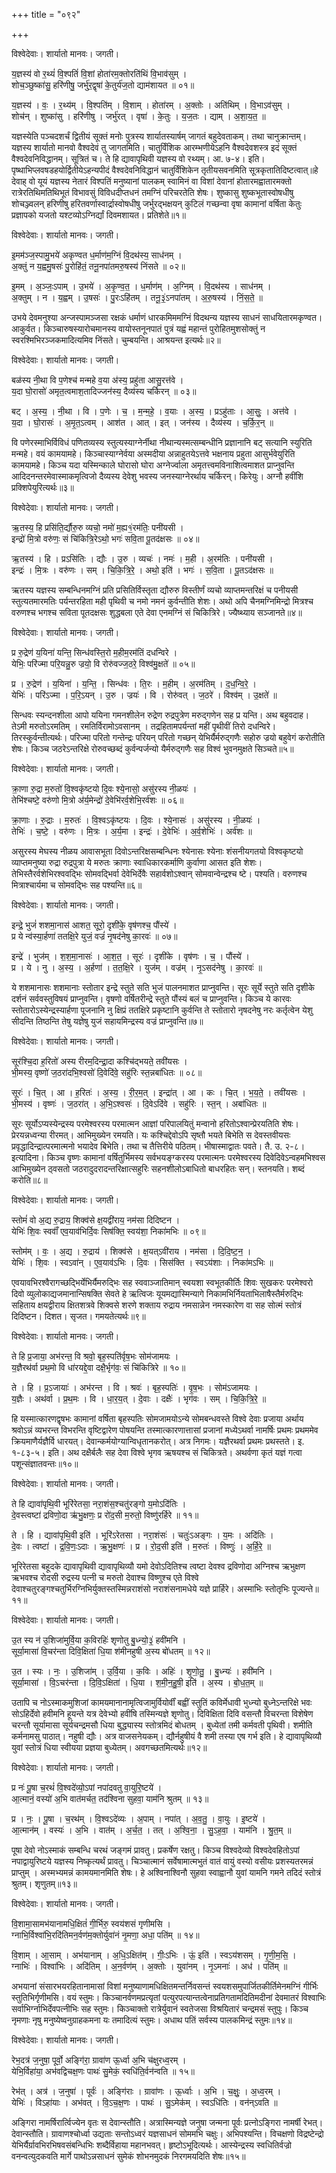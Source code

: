 +++
title = "०९२"

+++


विश्वेदेवाः। शार्यातो मानवः। जगती।

य॒ज्ञस्य॑ वो र॒थ्यं॑ वि॒श्पतिं॑ वि॒शां होता॑रम॒क्तोरति॑थिं वि॒भाव॑सुम् ।  
शोच॒ञ्छुष्का॑सु॒ हरि॑णीषु॒ जर्भु॑र॒द्वृषा॑ के॒तुर्य॑ज॒तो द्याम॑शायत ॥ ०१॥

य॒ज्ञस्य॑ । वः॒ । र॒थ्य॑म् । वि॒श्पति॑म् । वि॒शाम् । होता॑रम् । अ॒क्तोः । अति॑थिम् । वि॒भाऽव॑सुम् ।  
शोच॑न् । शुष्का॑सु । हरि॑णीषु । जर्भु॑रत् । वृषा॑ । के॒तुः । य॒ज॒तः । द्याम् । अ॒शा॒य॒त॒ ॥

यज्ञस्येति पञ्चदशर्चं द्वितीयं सूक्तं मनोः पुत्रस्य शार्यातस्यार्षम् जागतं बहुदेवताकम्। तथा चानुक्रान्तम्। यज्ञस्य शार्यातो मानवो वैश्वदेवं तु जागतमिति। चातुर्विंशिक आरम्भणीयेऽहनि वैश्वदेवशस्त्र इदं सूक्तं वैश्वदेवनिविद्धानम्। सूत्रितं च। ते हि द्यावापृथिवी यज्ञस्य वो रथ्यम्। आ. ७-४। इति। पृष्थाभिप्लवषडहयोर्द्वितीयेऽहन्यपीदं वैश्वदेवनिविद्धानं चातुर्विंशिकेन तृतीयसवनमिति सूत्रकृतातिदिष्टत्वात्॥हे देवाह् वो यूयं यज्ञस्य नेतारं विश्पतिं मनुष्यानां पालकम् स्वामिनं वा विशां देवानां होतारमह्वातारमक्तो रात्रेरतिथिमतिथिभूतं विभावसुं विविधदीप्तधनं तमग्निं परिचरतेति शेषः। शुष्कासु शुष्कभूतास्वोषधीषु शोचञ्ज्वलन् हरिणीषु हरितवर्णास्वार्द्रास्वोषधीषु जर्भुरद्भक्षयन् कुटिलं गच्छन्वा वृषा कामानां वर्षिता केतुः प्रज्ञापको यजतो यश्टव्योऽग्निर्द्यां दिवमशायत। प्रतिशेते॥१॥

विश्वेदेवाः। शार्यातो मानवः। जगती।

इ॒मम॑ञ्ज॒स्पामु॒भये॑ अकृण्वत ध॒र्माण॑म॒ग्निं वि॒दथ॑स्य॒ साध॑नम् ।  
अ॒क्तुं न य॒ह्वमु॒षसः॑ पु॒रोहि॑तं॒ तनू॒नपा॑तमरु॒षस्य॑ निंसते ॥ ०२॥

इ॒मम् । अ॒ञ्जः॒ऽपाम् । उ॒भये॑ । अ॒कृ॒ण्व॒त॒ । ध॒र्माण॑म् । अ॒ग्निम् । वि॒दथ॑स्य । साध॑नम् ।  
अ॒क्तुम् । न । य॒ह्वम् । उ॒षसः॑ । पु॒रःऽहि॑तम् । तनू॒३॒॑ऽनपा॑तम् । अ॒रु॒षस्य॑ । निं॒स॒ते॒ ॥

उभये देवमनुश्या अन्जस्पामञ्जसा रक्षकं धर्माणं धारकमिममग्निं विदथन्य यज्ञस्य साधनं साधयितारमकृण्वत। आकुर्वत। किञ्चारुषस्यारोचमानस्य वायोस्तनूनपातं पुत्रं यह्वं महान्तं पुरोहितमुशसोक्तुं न स्वरश्मिभिरञ्जकमादित्यमिव निंसते। चुम्बयन्ति। आश्रयन्त इत्यर्थः॥२॥

विश्वेदेवाः। शार्यातो मानवः। जगती।

बळ॑स्य नी॒था वि प॒णेश्च॑ मन्महे व॒या अ॑स्य॒ प्रहु॑ता आसु॒रत्त॑वे ।  
य॒दा घो॒रासो॑ अमृत॒त्वमाश॒तादिज्जन॑स्य॒ दैव्य॑स्य चर्किरन् ॥ ०३॥

बट् । अ॒स्य॒ । नी॒था । वि । प॒णेः । च॒ । म॒न्म॒हे॒ । व॒याः । अ॒स्य॒ । प्रऽहु॑ताः । आ॒सुः॒ । अत्त॑वे ।  
य॒दा । घो॒रासः॑ । अ॒मृ॒त॒ऽत्वम् । आश॑त । आत् । इत् । जन॑स्य । दैव्य॑स्य । च॒र्कि॒र॒न् ॥

वि पणेरस्माभिर्विविधं पणितव्यस्य स्तुत्यस्याग्नेर्नीथा नीथान्यस्मत्सम्बन्धीनि प्रज्ञानानि बट् सत्यानि स्युरिति मन्महे। वयं कामयामहे। किञ्चास्याग्नेर्वया अस्मदीया अन्नाहुतयेऽत्तवे भक्षनाय प्रहुता आसुर्भवेयुरिति कामयामहे। किञ्च यदा यस्मिन्काले घोरासो घोरा अग्नेर्ज्वाला अमृतत्त्वमविनाशित्वमाशत प्राप्नुवन्ति आदिदनन्तरमेवास्माकमृत्विजो दैव्यस्य देवेशु भवस्य जनस्याग्नेरर्थाय चर्किरन्। किरेयुः। अग्नौ हवींशि प्रक्शिपेयुरित्यर्थः॥३॥

विश्वेदेवाः। शार्यातो मानवः। जगती।

ऋ॒तस्य॒ हि प्रसि॑ति॒र्द्यौरु॒रु व्यचो॒ नमो॑ म॒ह्य१॒॑रम॑तिः॒ पनी॑यसी ।  
इन्द्रो॑ मि॒त्रो वरु॑णः॒ सं चि॑कित्रि॒रेऽथो॒ भगः॑ सवि॒ता पू॒तद॑क्षसः ॥ ०४॥

ऋ॒तस्य॑ । हि । प्रऽसि॑तिः । द्यौः । उ॒रु । व्यचः॑ । नमः॑ । म॒ही । अ॒रम॑तिः । पनी॑यसी ।  
इन्द्रः॑ । मि॒त्रः । वरु॑णः । सम् । चि॒कि॒त्रि॒रे॒ । अथो॒ इति॑ । भगः॑ । स॒वि॒ता । पू॒तऽद॑क्षसः ॥

ऋतस्य यज्ञस्य सम्बन्धिनमग्निं प्रति प्रसितिर्विस्तृता द्यौरुरु विस्तीर्णं व्यचो व्याप्तमन्तरिक्षं च पनीयसी स्तुत्यतमारमतिः पर्यन्तरहिता मही पृथिवी च नमो नमनं कुर्वन्तीति शेशः। अथो अपि चैनमग्निमिन्द्रो मित्रश्च वरुणश्च भगश्च सविता पूतदक्षसः शुद्धबला एते देवा एनमग्निं सं चिकित्रिरे। ज्यैष्थ्याय सञ्जानते॥४॥

विश्वेदेवाः। शार्यातो मानवः। जगती।

प्र रु॒द्रेण॑ य॒यिना॑ यन्ति॒ सिन्ध॑वस्ति॒रो म॒हीम॒रम॑तिं दधन्विरे ।  
येभिः॒ परि॑ज्मा परि॒यन्नु॒रु ज्रयो॒ वि रोरु॑वज्ज॒ठरे॒ विश्व॑मु॒क्षते॑ ॥ ०५॥

प्र । रु॒द्रेण॑ । य॒यिना॑ । य॒न्ति॒ । सिन्ध॑वः । ति॒रः । म॒हीम् । अ॒रम॑तिम् । द॒ध॒न्वि॒रे॒ ।  
येभिः॑ । परि॑ऽज्मा । प॒रि॒ऽयन् । उ॒रु । ज्रयः॑ । वि । रोरु॑वत् । ज॒ठरे॑ । विश्व॑म् । उ॒क्षते॑ ॥

सिन्धवः स्यन्दनशीला आपो ययिना गमनशीलेन रुद्रेण रुद्रपुत्रेण मरुद्गणेन सह प्र यन्ति। अथ बहुवदाह। तेऽमी मरुतोऽरमतिम् । रमतिर्विरामोऽवसानम् । तद्रहितामपर्यन्तां महीं पृथीवीं तिरो दधन्विरे। तिरस्कुर्वन्तीत्यर्थः। परिज्मा परितो गन्तेन्द्रः परियन् परितो गच्छन् येभिर्यैर्मरुद्गणैः सहोरु ज्रयो बहुवेगं करोतीति शेषः। किञ्च जठरेऽन्तरिक्षे रोरुवच्छब्दं कुर्वन्पर्जन्यो यैर्मरुद्गणैः सह विश्वं भुवनमुक्षते सिञ्चते॥५॥

विश्वेदेवाः। शार्यातो मानवः। जगती।

क्रा॒णा रु॒द्रा म॒रुतो॑ वि॒श्वकृ॑ष्टयो दि॒वः श्ये॒नासो॒ असु॑रस्य नी॒ळयः॑ ।  
तेभि॑श्चष्टे॒ वरु॑णो मि॒त्रो अ॑र्य॒मेन्द्रो॑ दे॒वेभि॑रर्व॒शेभि॒रर्व॑शः ॥ ०६॥

क्रा॒णाः । रु॒द्राः । म॒रुतः॑ । वि॒श्वऽकृ॑ष्टयः । दि॒वः । श्ये॒नासः॑ । असु॑रस्य । नी॒ळयः॑ ।  
तेभिः॑ । च॒ष्टे॒ । वरु॑णः । मि॒त्रः । अ॒र्य॒मा । इन्द्रः॑ । दे॒वेभिः॑ । अ॒र्व॒शेभिः॑ । अर्व॑शः ॥

असुरस्य मेघस्य नीळय आवासभूता दिवोऽन्तरिक्षसम्बन्धिनः श्येनासः श्येनाः शंसनीयगतयो विश्वकृष्टयो व्याप्तमनुष्या रुद्रा रुद्रपुत्रा ये मरुतः क्राणाः स्वाधिकारकर्माणि कुर्वाणा आसत इति शेशः। तेभिस्तैरर्वशेभिरश्ववद्भिः सोमवद्भिर्वा देवेभिर्देवैः सहार्वशोऽश्वान् सोमवान्वेन्द्रश्च ष्टे। पश्यति। वरुणश्च मित्राश्चार्यमा च सोमवद्भिः सह पश्यन्ति॥६॥

विश्वेदेवाः। शार्यातो मानवः। जगती।

इन्द्रे॒ भुजं॑ शशमा॒नास॑ आशत॒ सूरो॒ दृशी॑के॒ वृष॑णश्च॒ पौंस्ये॑ ।  
प्र ये न्व॑स्या॒र्हणा॑ ततक्षि॒रे युजं॒ वज्रं॑ नृ॒षद॑नेषु का॒रवः॑ ॥ ०७॥

इन्द्रे॑ । भुज॑म् । श॒श॒मा॒नासः॑ । आ॒श॒त॒ । सूरः॑ । दृशी॑के । वृष॑णः । च॒ । पौंस्ये॑ ।  
प्र । ये । नु । अ॒स्य॒ । अ॒र्हणा॑ । त॒त॒क्षि॒रे । युज॑म् । वज्र॑म् । नृ॒ऽसद॑नेषु । का॒रवः॑ ॥

ये शशमानासः शशमानाः स्तोतार इन्द्रे स्तुते सति भुजं पालनमाशत प्राप्नुवन्ति। सूरः सूर्ये स्तुते सति दृशीके दर्शनं सर्ववस्तुविषयं प्राप्नुवन्ति। वृषणो वर्षितरीन्द्रे स्तुते पौंस्यं बलं च प्राप्नुवन्ति। किञ्च ये कारवः स्तोतारोऽस्येन्द्रस्यार्हणा पूजनानि नु क्षिप्रं ततक्षिरे प्रकृष्टानि कुर्वन्ति ते स्तोतारो नृषदनेषु नरः कर्तृत्वेन येशु सीदन्ति तिष्ठन्ति तेषु यज्ञेषु युजं सहायमिन्द्रस्य वज्रं प्राप्नुवन्ति॥७॥

विश्वेदेवाः। शार्यातो मानवः। जगती।

सूर॑श्चि॒दा ह॒रितो॑ अस्य रीरम॒दिन्द्रा॒दा कश्चि॑द्भयते॒ तवी॑यसः ।  
भी॒मस्य॒ वृष्णो॑ ज॒ठरा॑दभि॒श्वसो॑ दि॒वेदि॑वे॒ सहु॑रिः स्त॒न्नबा॑धितः ॥ ०८॥

सूरः॑ । चि॒त् । आ । ह॒रितः॑ । अ॒स्य॒ । री॒र॒म॒त् । इन्द्रा॑त् । आ । कः । चि॒त् । भ॒य॒ते॒ । तवी॑यसः ।  
भी॒मस्य॑ । वृष्णः॑ । ज॒ठरा॑त् । अ॒भि॒ऽश्वसः॑ । दि॒वेऽदि॑वे । सहु॑रिः । स्त॒न् । अबा॑धितः ॥

सूरः सूर्योऽप्यस्येन्द्रस्य परमेश्वरस्य परमात्मन आज्ञां परिपालयितुं मन्वानो हरितोऽश्वान्प्रेरयतिति शेषः। प्रेरयन्नध्वन्या रीरमत्। आभिमुख्येन रमयति। यः कश्चिद्देवोऽपि सृष्तौ भयते बिभेति स देवस्तवीयसः प्रवृद्धादिन्द्रात्परमात्मनो भयादेव बिभेति। तथा च तैत्तिरीये पठितम्। भीषास्माद्वातः पवते। तै. उ. २-८। इत्यादिना। किञ्च वृष्णः कामानां वर्षितुर्भिमस्य सर्वभयङ्ग्करस्य परमात्मनः परमेश्वरस्य दिवेदिवेऽन्वहमभिश्वस आभिमुख्येन ठ्वसतो जठरादुदरादन्तरिक्षात्सहुरिः सहनशीलोऽबाधितो बाधरहितः सन्। स्तनयति। शब्दं करोति॥८॥

विश्वेदेवाः। शार्यातो मानवः। जगती।

स्तोमं॑ वो अ॒द्य रु॒द्राय॒ शिक्व॑से क्ष॒यद्वी॑राय॒ नम॑सा दिदिष्टन ।  
येभिः॑ शि॒वः स्ववाँ॑ एव॒याव॑भिर्दि॒वः सिष॑क्ति॒ स्वय॑शा॒ निका॑मभिः ॥ ०९॥

स्तोम॑म् । वः॒ । अ॒द्य । रु॒द्राय॑ । शिक्व॑से । क्ष॒यत्ऽवी॑राय । नम॑सा । दि॒दि॒ष्ट॒न॒ ।  
येभिः॑ । शि॒वः । स्वऽवा॑न् । ए॒व॒याव॑ऽभिः । दि॒वः । सिस॑क्ति । स्वऽय॑शाः । निका॑मऽभिः ॥

एवयावभिरश्वैरागच्छद्भिर्येभिर्यैमरुद्भिः सह स्ववाञ्जातिमान् स्वयशा स्वभूतकीर्तिः शिवः सुखकरः परमेश्वरो दिवो व्युलोकाद्यजमानान्सिषक्ति सेवते हे ऋत्विजः यूयमद्यास्मिन्यागे निकामभिर्नियताभिलाषैस्तैर्मरुद्भिः सहिताय क्षयद्वीराय क्षितशत्रवे शिक्वसे शरणे शक्ताय रुद्राय नमसान्नेन नमस्कारेण वा सह सोत्मं स्तोत्रं दिदिष्टन। दिशत। सृजत। गमयतेत्यर्थः॥९॥

विश्वेदेवाः। शार्यातो मानवः। जगती।

ते हि प्र॒जाया॒ अभ॑रन्त॒ वि श्रवो॒ बृह॒स्पति॑र्वृष॒भः सोम॑जामयः ।  
य॒ज्ञैरथ॑र्वा प्रथ॒मो वि धा॑रयद्दे॒वा दक्षै॒र्भृग॑वः॒ सं चि॑कित्रिरे ॥ १०॥

ते । हि । प्र॒ऽजायाः॑ । अभ॑रन्त । वि । श्रवः॑ । बृह॒स्पतिः॑ । वृ॒ष॒भः । सोम॑ऽजामयः ।  
य॒ज्ञैः । अथ॑र्वा । प्र॒थ॒मः । वि । धा॒र॒य॒त् । दे॒वाः । दक्षैः॑ । भृग॑वः । सम् । चि॒कि॒त्रि॒रे॒ ॥

हि यस्मात्कारणद्वृषभः कामानां वर्षिता बृहस्पतिः सोमजामयोऽन्ये सोमबन्धवस्ते विश्वे देवाः प्रजाया अर्थाय श्रवोऽन्नं व्यभरन्त विभरन्ति वृष्टिद्वारेण पोषयन्ति तस्मात्कारणात्तासां प्रजानां मध्येऽथर्वा नामर्षिः प्रथमः प्रथममेव क्रियमाणैर्यज्ञैर्वि धारयत्। देवान्कर्मयोग्यान्विधृतानकरोत्। अत्र निगमः। यज्ञैरथर्वा प्रथमः प्रथस्तते। इ. १-८३-५। इति। अथ दक्षैर्बलैः सह देवा विश्वे भृगव ऋषयश्च सं चिकित्रते। अथर्वणा कृतं यज्ञं गत्वा पशून्संज्ञातवन्तः॥१०॥

विश्वेदेवाः। शार्यातो मानवः। जगती।

ते हि द्यावा॑पृथि॒वी भूरि॑रेतसा॒ नरा॒शंस॒श्चतु॑रङ्गो य॒मोऽदि॑तिः ।  
दे॒वस्त्वष्टा॑ द्रविणो॒दा ऋ॑भु॒क्षणः॒ प्र रो॑द॒सी म॒रुतो॒ विष्णु॑रर्हिरे ॥ ११॥

ते । हि । द्यावा॑पृथि॒वी इति॑ । भूरि॑ऽरेतसा । नरा॒शंसः॑ । चतुः॑ऽअङ्गः । य॒मः । अदि॑तिः ।  
दे॒वः । त्वष्टा॑ । द्र॒वि॒णः॒ऽदाः । ऋ॒भु॒क्षणः॑ । प्र । रो॒द॒सी इति॑ । म॒रुतः॑ । विष्णुः॑ । अ॒र्हि॒रे॒ ॥

भूरिरेतसा बहूदके द्यावापृथिवी द्यावापृथिव्यौ यमो देवोऽदितिश्च त्वष्टा देवश्व द्रविणोदा अग्निश्च ऋभुक्षण ऋभवश्च रोदसी रुद्रस्य पत्नी च मरुतो देवाश्च विष्णुश्च एते विश्वे देवाश्चतुरङ्गश्चतुर्भिरग्निभिर्युक्तस्तस्मिन्नराशंसो नराशंसनामधेये यज्ञे प्रार्हिरे। अस्माभिः स्तोतृभिः पूज्यन्ते॥११॥

विश्वेदेवाः। शार्यातो मानवः। जगती।

उ॒त स्य न॑ उ॒शिजा॑मुर्वि॒या क॒विरहिः॑ शृणोतु बु॒ध्न्यो॒३॒॑ हवी॑मनि ।  
सूर्या॒मासा॑ वि॒चर॑न्ता दिवि॒क्षिता॑ धि॒या श॑मीनहुषी अ॒स्य बो॑धतम् ॥ १२॥

उ॒त । स्यः । नः॒ । उ॒शिजा॑म् । उ॒र्वि॒या । क॒विः । अहिः॑ । शृ॒णो॒तु॒ । बु॒ध्न्यः॑ । हवी॑मनि ।  
सूर्या॒मासा॑ । वि॒ऽचर॑न्ता । दि॒वि॒ऽक्षिता॑ । धि॒या । श॒मी॒न॒हु॒षी॒ इति॑ । अ॒स्य । बो॒ध॒त॒म् ॥

उतापि च नोऽस्माकमुशिजां कामयमानानामृत्विजामुर्वियोर्वीं बह्वीं स्तुतिं कविर्मेधावी भुध्न्यो बुध्नेऽन्तरिक्षे भवः सोऽहिर्देवो हवीमनि हूयन्ते यत्र देवेभ्यो हवींषि तस्मिन्यज्ञे शृणोतु। दिविक्षिता दिवि वसन्तौ विचरन्ता विशेषेण चरन्तौ सूर्यामासा सूर्यचन्द्रमसौ धिया बुद्ध्यास्य स्तोत्रमिदं बोधतम् । बुध्येतां तमी कर्मवती पृथिवी। शमीति कर्मनामसु पाठात्। नहुषी द्यौः। अत्र वाजसनेयकम्। द्यौर्नहुषीयं वै शमी तस्या एष गर्भ इति। हे द्यावापृथिव्यौ युवां स्तोत्रं धिया स्वीयया प्रज्ञया बुध्येतम्। अवगच्छतमित्यर्थः॥१२॥

विश्वेदेवाः। शार्यातो मानवः। जगती।

प्र नः॑ पू॒षा च॒रथं॑ वि॒श्वदे॑व्यो॒ऽपां नपा॑दवतु वा॒युरि॒ष्टये॑ ।  
आ॒त्मानं॒ वस्यो॑ अ॒भि वात॑मर्चत॒ तद॑श्विना सुहवा॒ याम॑नि श्रुतम् ॥ १३॥

प्र । नः॒ । पू॒षा । च॒रथ॑म् । वि॒श्वऽदे॑व्यः । अ॒पाम् । नपा॑त् । अ॒व॒तु॒ । वा॒युः । इ॒ष्टये॑ ।  
आ॒त्मान॑म् । वस्यः॑ । अ॒भि । वात॑म् । अ॒र्च॒त॒ । तत् । अ॒श्वि॒ना॒ । सु॒ऽह॒वा॒ । याम॑नि । श्रु॒त॒म् ॥

पूषा देवो नोऽस्माकं सम्बन्धि चरथं जङ्गमं प्रावतु। प्रकर्षेण रक्षतु। किञ्च विश्वदेव्यो विश्वदेवहितोऽपां नपाद्वायुरिष्टये यज्ञस्य निष्कृत्यर्थं प्रावतु। चिञ्चात्मानं सर्वेषामात्मभुतं वातं वायुं वस्यो वसीयः प्रशस्यतरमन्नं प्राप्तुम् । अस्मभ्यमन्नं कामयमानमिति शेषः। हे अश्विनाश्विनौ सुहवा स्वाह्वानौ युवां यामनि गमने तदिदं स्तोत्रं श्रुतम्। शृणुतम्॥१३॥

विश्वेदेवाः। शार्यातो मानवः। जगती।

वि॒शामा॒सामभ॑यानामधि॒क्षितं॑ गी॒र्भिरु॒ स्वय॑शसं गृणीमसि ।  
ग्नाभि॒र्विश्वा॑भि॒रदि॑तिमन॒र्वण॑म॒क्तोर्युवा॑नं नृ॒मणा॒ अधा॒ पति॑म् ॥ १४॥

वि॒शाम् । आ॒साम् । अभ॑यानाम् । अ॒धि॒ऽक्षित॑म् । गीः॒ऽभिः । ऊं॒ इति॑ । स्वऽय॑शसम् । गृ॒णी॒म॒सि॒ ।  
ग्नाभिः॑ । विश्वा॑भिः । अदि॑तिम् । अ॒न॒र्वण॑म् । अ॒क्तोः । युवा॑नम् । नृ॒ऽमनाः॑ । अध॑ । पति॑म् ॥

अभयानां संसारभयरहितानामासां विशां मनुष्याणामधिक्षितमन्तर्निवसन्तं स्वयशसमुपार्जितकीर्तिमेनमग्निं गीर्भिः स्तुतिभिर्गृणीमसि। वयं स्तुमः। किञ्चानर्वणमप्रत्यृतां पत्युरपत्यान्तत्वेनाप्रतिगतामदितिमदीनां देवमातरं विश्वाभिः सर्वाभिर्ग्नाभिर्देवपत्नीभिः सह स्तुमः। किञ्चाक्तो रात्रेर्युवानं स्वतेजसा विश्रयितारं चन्द्रमसं स्तुपुः। किञ्च नृमणाः नृषु मनुष्येष्वनुग्राहकमना यः तमादित्यं स्तुमः। अधाथ पतिं सर्वस्य पालकमिन्द्रं स्तुमः॥१४॥

विश्वेदेवाः। शार्यातो मानवः। जगती।

रेभ॒दत्र॑ ज॒नुषा॒ पूर्वो॒ अङ्गि॑रा॒ ग्रावा॑ण ऊ॒र्ध्वा अ॒भि च॑क्षुरध्व॒रम् ।  
येभि॒र्विहा॑या॒ अभ॑वद्विचक्ष॒णः पाथः॑ सु॒मेकं॒ स्वधि॑ति॒र्वन॑न्वति ॥ १५॥

रेभ॑त् । अत्र॑ । ज॒नुषा॑ । पूर्वः॑ । अङ्गि॑राः । ग्रावा॑णः । ऊ॒र्ध्वाः । अ॒भि । च॒क्षुः॒ । अ॒ध्व॒रम् ।  
येभिः॑ । विऽहा॑याः । अभ॑वत् । वि॒ऽच॒क्ष॒णः । पाथः॑ । सु॒ऽमेक॑म् । स्वऽधि॑तिः । वन॑न्ऽवति ॥

अङ्गिरा नामर्षिरार्त्विज्येन वृतः स देवान्स्तौति। अत्रास्मिन्यज्ञे जनुषा जन्मना पूर्वः प्रत्नोऽङ्गिरा नामर्षी रेभत्। देवान्स्तौति। ग्रावाणश्चोर्ध्वा उद्यताः सन्तोऽध्वरं यज्ञसाधनं सोममभि चक्षुः। अभिपश्यन्ति। विचक्षणो विद्रष्टेन्द्रो येभिर्यैर्ग्रावभिरभिषवसंबन्धिभिः शब्दैर्विहाया महानभवत्। हृष्टोऽभूदित्यर्थः। आस्येन्द्रस्य स्वधितिर्वज्रो वनन्वत्युदकवति मार्गे पाथोऽन्नसाधनं सुमेकं शोभनमुदकं निरगमयदिति शेषः॥१५॥